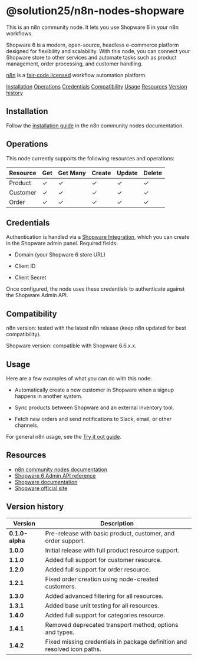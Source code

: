 # @solution25/n8n-nodes-shopware

This is an n8n community node. It lets you use Shopware 6 in your n8n workflows.

Shopware 6 is a modern, open-source, headless e-commerce platform designed for flexibility and scalability. With this node, you can connect your Shopware store to other services and automate tasks such as product management, order processing, and customer handling.

[n8n](https://n8n.io/) is a [fair-code licensed](https://docs.n8n.io/reference/license/) workflow automation platform.

[Installation](#installation)
[Operations](#operations)
[Credentials](#credentials)
[Compatibility](#compatibility)
[Usage](#usage)
[Resources](#resources)
[Version history](#version-history)

## Installation

Follow the [installation guide](https://docs.n8n.io/integrations/community-nodes/installation/) in the n8n community nodes documentation.

## Operations

This node currently supports the following resources and operations:

| Resource | Get | Get Many | Create | Update | Delete |
|----------|-----|----------|--------|--------|--------|
| Product  |  ✓  |     ✓    |    ✓   |    ✓   |    ✓   |
| Customer |  ✓  |     ✓    |    ✓   |    ✓   |    ✓   |
| Order    |  ✓  |     ✓    |    ✓   |    ✓   |    ✓   |

## Credentials

Authentication is handled via a [Shopware Integration](https://docs.shopware.com/en/shopware-6-en/settings/system/integrationen), which you can create in the Shopware admin panel.
Required fields:

* Domain (your Shopware 6 store URL)

* Client ID

* Client Secret

Once configured, the node uses these credentials to authenticate against the Shopware Admin API.

## Compatibility

n8n version: tested with the latest n8n release (keep n8n updated for best compatibility).

Shopware version: compatible with Shopware 6.6.x.x.

## Usage

Here are a few examples of what you can do with this node:

* Automatically create a new customer in Shopware when a signup happens in another system.

* Sync products between Shopware and an external inventory tool.

* Fetch new orders and send notifications to Slack, email, or other channels.

For general n8n usage, see the [Try it out guide](https://docs.n8n.io/try-it-out/).

## Resources

* [n8n community nodes documentation](https://docs.n8n.io/integrations/#community-nodes)
* [Shopware 6 Admin API reference](https://shopware.stoplight.io/docs/admin-api/twpxvnspkg3yu-quick-start-guide)
* [Shopware documentation](https://docs.shopware.com)
* [Shopware official site](https://www.shopware.com)

## Version history

| Version         | Description                                                              |
| --------------- | ------------------------------------------------------------------------ |
| **0.1.0-alpha** | Pre-release with basic product, customer, and order support.             |
| **1.0.0**       | Initial release with full product resource support.                      |
| **1.1.0**       | Added full support for customer resource.                                |
| **1.2.0**       | Added full support for order resource.                                   |
| **1.2.1**       | Fixed order creation using node-created customers.                       |
| **1.3.0**       | Added advanced filtering for all resources.                              |
| **1.3.1**       | Added base unit testing for all resources.                               |
| **1.4.0**       | Added full support for categories resource.                              |
| **1.4.1**       | Removed deprecated transport method, options and types.                  |
| **1.4.2**       | Fixed missing credentials in package definition and resolved icon paths. |
